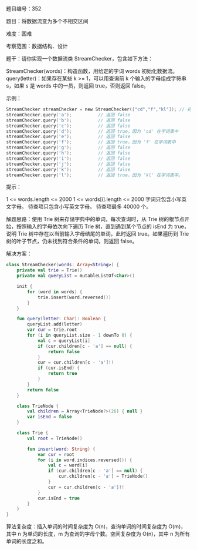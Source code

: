 题目编号：352

题目：将数据流变为多个不相交区间

难度：困难

考察范围：数据结构、设计

题干：请你实现一个数据流类 StreamChecker，包含如下方法：

StreamChecker(words)：构造函数，用给定的字词 words 初始化数据流。
query(letter)：如果存在某些 k >= 1，可以用查询前 k 个输入的字母组成字符串 s，如果 s 是 words 中的一员，则返回 true，否则返回 false。
 

示例：

```kotlin
StreamChecker streamChecker = new StreamChecker(["cd","f","kl"]); // 初始化字典
streamChecker.query('a');          // 返回 false
streamChecker.query('b');          // 返回 false
streamChecker.query('c');          // 返回 false
streamChecker.query('d');          // 返回 true，因为 'cd' 在字词表中
streamChecker.query('e');          // 返回 false
streamChecker.query('f');          // 返回 true，因为 'f' 在字词表中
streamChecker.query('g');          // 返回 false
streamChecker.query('h');          // 返回 false
streamChecker.query('i');          // 返回 false
streamChecker.query('j');          // 返回 false
streamChecker.query('k');          // 返回 false
streamChecker.query('l');          // 返回 true，因为 'kl' 在字词表中。
```

提示：

1 <= words.length <= 2000
1 <= words[i].length <= 2000
字词只包含小写英文字母。
待查项只包含小写英文字母。
待查项最多 40000 个。

解题思路：使用 Trie 树来存储字典中的单词，每次查询时，从 Trie 树的根节点开始，按照输入的字母依次向下遍历 Trie 树，直到遇到某个节点的 isEnd 为 true，说明 Trie 树中存在以当前输入字母结尾的单词，此时返回 true。如果遍历到 Trie 树的叶子节点，仍未找到符合条件的单词，则返回 false。

解决方案：

```kotlin
class StreamChecker(words: Array<String>) {
    private val trie = Trie()
    private val queryList = mutableListOf<Char>()

    init {
        for (word in words) {
            trie.insert(word.reversed())
        }
    }

    fun query(letter: Char): Boolean {
        queryList.add(letter)
        var cur = trie.root
        for (i in queryList.size - 1 downTo 0) {
            val c = queryList[i]
            if (cur.children[c - 'a'] == null) {
                return false
            }
            cur = cur.children[c - 'a']!!
            if (cur.isEnd) {
                return true
            }
        }
        return false
    }

    class TrieNode {
        val children = Array<TrieNode?>(26) { null }
        var isEnd = false
    }

    class Trie {
        val root = TrieNode()

        fun insert(word: String) {
            var cur = root
            for (i in word.indices.reversed()) {
                val c = word[i]
                if (cur.children[c - 'a'] == null) {
                    cur.children[c - 'a'] = TrieNode()
                }
                cur = cur.children[c - 'a']!!
            }
            cur.isEnd = true
        }
    }
}
```

算法复杂度：插入单词的时间复杂度为 O(n)，查询单词的时间复杂度为 O(m)，其中 n 为单词的长度，m 为查询的字母个数。空间复杂度为 O(n)，其中 n 为所有单词的长度之和。